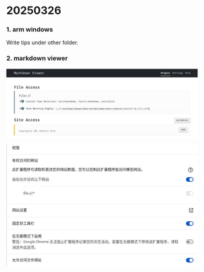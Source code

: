 # 20250326
### 1. arm windows
Write tips under other folder.    

### 2. markdown viewer

![./images/2025_03_26_17_27_58_1404x513.jpg](./images/2025_03_26_17_27_58_1404x513.jpg)

![./images/2025_03_26_17_28_23_676x432.jpg](./images/2025_03_26_17_28_23_676x432.jpg)


